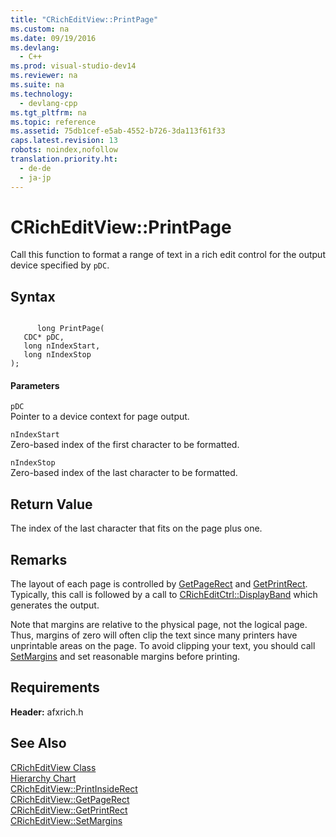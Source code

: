 ```yaml
---
title: "CRichEditView::PrintPage"
ms.custom: na
ms.date: 09/19/2016
ms.devlang: 
  - C++
ms.prod: visual-studio-dev14
ms.reviewer: na
ms.suite: na
ms.technology: 
  - devlang-cpp
ms.tgt_pltfrm: na
ms.topic: reference
ms.assetid: 75db1cef-e5ab-4552-b726-3da113f61f33
caps.latest.revision: 13
robots: noindex,nofollow
translation.priority.ht: 
  - de-de
  - ja-jp
---
```

# CRichEditView::PrintPage
Call this function to format a range of text in a rich edit control for the output device specified by `pDC`.  
  
## Syntax  
  
```  
  
      long PrintPage(  
   CDC* pDC,  
   long nIndexStart,  
   long nIndexStop   
);  
```  
  
#### Parameters  
 `pDC`  
 Pointer to a device context for page output.  
  
 `nIndexStart`  
 Zero-based index of the first character to be formatted.  
  
 `nIndexStop`  
 Zero-based index of the last character to be formatted.  
  
## Return Value  
 The index of the last character that fits on the page plus one.  
  
## Remarks  
 The layout of each page is controlled by [GetPageRect](../vs140/CRichEditView--GetPageRect.md) and [GetPrintRect](../vs140/CRichEditView--GetPrintRect.md). Typically, this call is followed by a call to [CRichEditCtrl::DisplayBand](../vs140/CRichEditCtrl--DisplayBand.md) which generates the output.  
  
 Note that margins are relative to the physical page, not the logical page. Thus, margins of zero will often clip the text since many printers have unprintable areas on the page. To avoid clipping your text, you should call [SetMargins](../vs140/CRichEditView--SetMargins.md) and set reasonable margins before printing.  
  
## Requirements  
 **Header:** afxrich.h  
  
## See Also  
 [CRichEditView Class](../vs140/CRichEditView-Class.md)   
 [Hierarchy Chart](../vs140/Hierarchy-Chart.md)   
 [CRichEditView::PrintInsideRect](../vs140/CRichEditView--PrintInsideRect.md)   
 [CRichEditView::GetPageRect](../vs140/CRichEditView--GetPageRect.md)   
 [CRichEditView::GetPrintRect](../vs140/CRichEditView--GetPrintRect.md)   
 [CRichEditView::SetMargins](../vs140/CRichEditView--SetMargins.md)